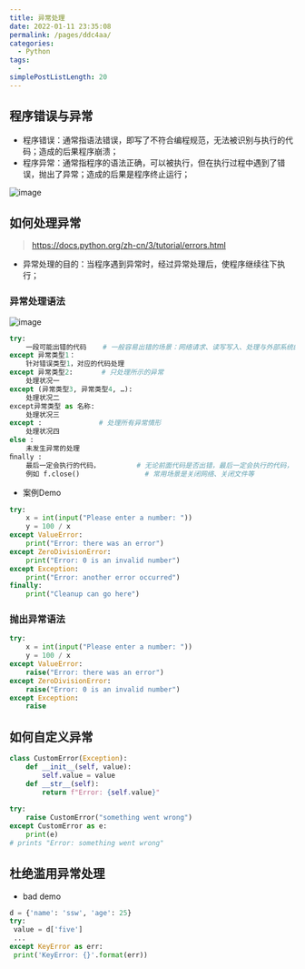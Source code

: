 ```yaml
---
title: 异常处理
date: 2022-01-11 23:35:08
permalink: /pages/ddc4aa/
categories: 
  - Python
tags: 
  - 
simplePostListLength: 20
---
```




## 程序错误与异常

- 程序错误：通常指语法错误，即写了不符合编程规范，无法被识别与执行的代码；造成的后果程序崩溃；
- 程序异常：通常指程序的语法正确，可以被执行，但在执行过程中遇到了错误，抛出了异常；造成的后果是程序终止运行；

![image](https://cdn.staticaly.com/gh/sswfive/blog-pic@main/20230807/image.4ktr3t5ckwe0.png)

## 如何处理异常

> https://docs.python.org/zh-cn/3/tutorial/errors.html

- 异常处理的目的：当程序遇到异常时，经过异常处理后，使程序继续往下执行；

### **异常处理语法**

![image](https://cdn.staticaly.com/gh/sswfive/blog-pic@main/20230807/image.6m97s0ien180.webp)

```python
try:
    一段可能出错的代码    # 一般容易出错的场景：网络请求、读写写入、处理与外部系统的交互
except 异常类型1：
    针对错误类型1，对应的代码处理
except 异常类型2:       # 只处理所示的异常
    处理状况一
except (异常类型3, 异常类型4, …):
    处理状况二
except异常类型 as 名称:
    处理状况三
except :              # 处理所有异常情形
    处理状况四
else :
    未发生异常的处理
ﬁnally :
    最后一定会执行的代码，         # 无论前面代码是否出错，最后一定会执行的代码，
    例如 f.close()                # 常用场景是关闭网络、关闭文件等
```

- 案例Demo

```python
try:
    x = int(input("Please enter a number: "))
    y = 100 / x
except ValueError:
    print("Error: there was an error")
except ZeroDivisionError:
    print("Error: 0 is an invalid number")
except Exception:
    print("Error: another error occurred")
finally:
    print("Cleanup can go here")
```

### 抛出异常语法

```python
try:
    x = int(input("Please enter a number: "))
    y = 100 / x
except ValueError:
    raise("Error: there was an error")
except ZeroDivisionError:
    raise("Error: 0 is an invalid number")
except Exception:
    raise
```



## 如何自定义异常

```Python
class CustomError(Exception): 
    def __init__(self, value): 
        self.value = value
    def __str__(self): 
        return f"Error: {self.value}"
      
try:
    raise CustomError("something went wrong")
except CustomError as e:
    print(e)
# prints "Error: something went wrong"
```



## 杜绝滥用异常处理

- bad demo

```python
d = {'name': 'ssw', 'age': 25}
try:
 value = d['five']
 ...
except KeyError as err:
 print('KeyError: {}'.format(err))
```

